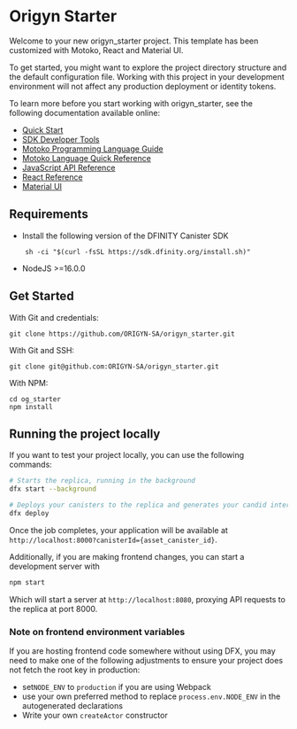 # Origyn Starter

Welcome to your new origyn_starter project. This template has been customized with Motoko, React and Material UI.

To get started, you might want to explore the project directory structure and the default configuration file. Working with this project in your development environment will not affect any production deployment or identity tokens.

To learn more before you start working with origyn_starter, see the following documentation available online:

- [Quick Start](https://smartcontracts.org/docs/current/developer-docs/quickstart/hello10mins)
- [SDK Developer Tools](https://sdk.dfinity.org/docs/developers-guide/sdk-guide.html)
- [Motoko Programming Language Guide](https://smartcontracts.org/docs/current/developer-docs/build/languages/motoko/)
- [Motoko Language Quick Reference](https://sdk.dfinity.org/docs/language-guide/language-manual.html)
- [JavaScript API Reference](https://erxue-5aaaa-aaaab-qaagq-cai.raw.ic0.app)
- [React Reference](https://reactjs.org)
- [Material UI](https://mui.com/material-ui/getting-started/installation/)

## Requirements

- Install the following version of the DFINITY Canister SDK

```
    sh -ci "$(curl -fsSL https://sdk.dfinity.org/install.sh)"
```

- NodeJS >=16.0.0

## Get Started

With Git and credentials:

```
git clone https://github.com/ORIGYN-SA/origyn_starter.git
```

With Git and SSH:

```
git clone git@github.com:ORIGYN-SA/origyn_starter.git
```

With NPM:

```
cd og_starter
npm install
```

## Running the project locally

If you want to test your project locally, you can use the following commands:

```bash
# Starts the replica, running in the background
dfx start --background

# Deploys your canisters to the replica and generates your candid interface
dfx deploy
```

Once the job completes, your application will be available at `http://localhost:8000?canisterId={asset_canister_id}`.

Additionally, if you are making frontend changes, you can start a development server with

```bash
npm start
```

Which will start a server at `http://localhost:8080`, proxying API requests to the replica at port 8000.

### Note on frontend environment variables

If you are hosting frontend code somewhere without using DFX, you may need to make one of the following adjustments to ensure your project does not fetch the root key in production:

- set`NODE_ENV` to `production` if you are using Webpack
- use your own preferred method to replace `process.env.NODE_ENV` in the autogenerated declarations
- Write your own `createActor` constructor
